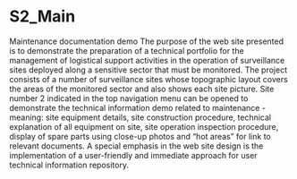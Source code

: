 # S2_Main
Maintenance documentation demo 
The purpose of the web site presented is to demonstrate the preparation of a technical portfolio for the management of logistical support activities in the operation of surveillance sites deployed along a sensitive sector that must be monitored.
The project consists of a number of surveillance sites whose topographic layout covers the areas of the monitored sector and also shows each site picture.
Site number 2 indicated in the top navigation menu can be opened to demonstrate the technical information demo related to maintenance - meaning: site equipment details, site construction procedure, technical explanation of all equipment on site, site operation inspection procedure, display of spare parts using close-up photos and “hot areas” for link to relevant documents.
A special emphasis in the web site design is the implementation of a user-friendly and immediate approach for user technical information repository.

